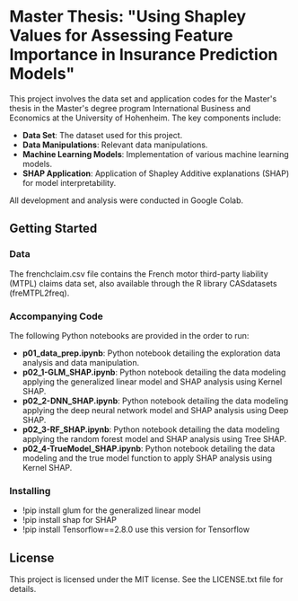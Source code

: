 # Master Thesis: "Using Shapley Values for Assessing Feature Importance in Insurance Prediction Models"

This project involves the data set and application codes for the Master's thesis in the Master's degree program International Business 
and Economics at the University of Hohenheim. The key components include:

* **Data Set**: The dataset used for this project.
* **Data Manipulations**: Relevant data manipulations.
* **Machine Learning Models**: Implementation of various machine learning models.
* **SHAP Application**: Application of Shapley Additive explanations (SHAP) for model interpretability.

All development and analysis were conducted in Google Colab.

## Getting Started

### Data

The frenchclaim.csv file contains the French motor third-party liability (MTPL) claims data set, also available through the R library CASdatasets (freMTPL2freq).

### Accompanying Code
The following Python notebooks are provided in the order to run:

* **p01_data_prep.ipynb**: Python notebook detailing the exploration data analysis and data manipulation. 
* **p02_1-GLM_SHAP.ipynb**: Python notebook detailing the data modeling applying the generalized linear model and SHAP analysis using Kernel SHAP.
* **p02_2-DNN_SHAP.ipynb**: Python notebook detailing the data modeling applying the deep neural network model and SHAP analysis using Deep SHAP.
* **p02_3-RF_SHAP.ipynb**: Python notebook detailing the data modeling applying the random forest model and SHAP analysis using Tree SHAP.
* **p02_4-TrueModel_SHAP.ipynb**: Python notebook detailing the data modeling and the true model function to apply SHAP analysis using Kernel SHAP.

### Installing

* !pip install glum for the generalized linear model 
* !pip install shap for SHAP
* !pip install Tensorflow==2.8.0 use this version for Tensorflow 


## License

This project is licensed under the MIT license. See the LICENSE.txt file for details.


